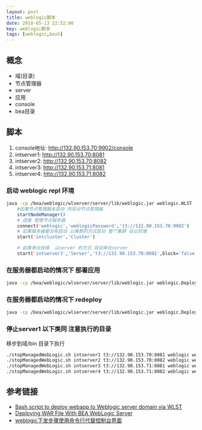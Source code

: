 ```yaml
---
layout: post
title: weblogic脚本
date: 2018-05-13 22:52:00
key: weblogic脚本
tags: [weblogic,bash]
---
```


## 概念

* 域(目录)
* 节点管理器
* server
* 应用
* console
* bea目录

## 脚本

1. console地址: http://132.90.153.70:9902/console
2. intserver1: http://132.90.153.70:8081
3. intserver2: http://132.90.153.70:8082
4. intserver3: http://132.90.153.71:8081
5. intserver4: http://132.90.153.71:8082

### 启动 weblogic repl 环境

```bash
java -cp /bea/weblogic/wlserver/server/lib/weblogic.jar weblogic.WLST
    #如果节点管理器未启动 则启动节点管理器
    startNodeManager()
    # 连接 管理节点服务器
    connect('weblogic','weblogicPassword','t3://132.90.153.70:9902')
    # 如果服务器都没有启动 以集群的方式启动 整个集群 会比较慢
    start('intcluster','Cluster')

    # 如果单台挂掉  以server 的方式 启动单台server
    start('intserver3','Server','t3://132.90.153.70:8081',block='false')
```

### 在服务器都启动的情况下 部署应用

```bash
java -cp /bea/weblogic/wlserver/server/lib/weblogic.jar weblogic.Deployer -adminurl t3://132.90.153.70:9902 -user weblogic -password weblogicPassword -targets intserver1,intserver2,intserver3,intserver4 -deploy -upload '/cloud/onu-2018-05-09 09-31-08.war'
```

### 在服务器都启动的情况下 redeploy

```bash
java -cp /bea/weblogic/wlserver/server/lib/weblogic.jar weblogic.Deployer -adminurl t3://132.90.153.70:9902 -user weblogic -password weblogicPassword -name 'onu-2018-05-09 09-31-08' -targets intserver1,intserver2,intserver3,intserver4  -redeploy
```

### 停止server1 以下类同  注意执行的目录

移步到域/bin 目录下执行
```bash
./stopManagedWebLogic.sh intserver1 t3://132.90.153.70:8081 weblogic weblogicPassword
./stopManagedWebLogic.sh intserver2 t3://132.90.153.70:8082 weblogic weblogicPassword
./stopManagedWebLogic.sh intserver3 t3://132.90.153.71:8081 weblogic weblogicPassword
./stopManagedWebLogic.sh intserver4 t3://132.90.153.71:8082 weblogic weblogicPassword
```

## 参考链接

* [Bash script to deploy webapp to Weblogic server domain via WLST](https://blogs.oracle.com/oem/bash-script-to-deploy-webapp-to-weblogic-server-domain-via-wlst-v2)
* [Deploying WAR File With BEA WebLogic Server](https://docs.oracle.com/cd/E19424-01/820-4807/war-weblogic/index.html)
* [weblogic下发步骤使用命令行代替控制台界面](https://blog.csdn.net/xjb985462426/article/details/44015331)
